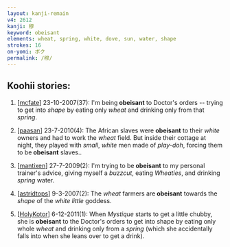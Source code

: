```yaml
---
layout: kanji-remain
v4: 2612
kanji: 穆
keyword: obeisant
elements: wheat, spring, white, dove, sun, water, shape
strokes: 16
on-yomi: ボク
permalink: /穆/
---
```


## Koohii stories: 

1) [<a href="http://kanji.koohii.com/profile/mcfate">mcfate</a>] 23-10-2007(37): I&#039;m being<strong> obeisant</strong> to Doctor&#039;s orders -- trying to get into <em>shape</em> by eating only <em>wheat</em> and drinking only from that <em>spring</em>.

2) [<a href="http://kanji.koohii.com/profile/paasan">paasan</a>] 23-7-2010(4): The African slaves were <strong>obeisant</strong> to their <em>white</em> owners and had to work the <em>wheat</em> field. But inside their cottage at night, they played with <em>small</em>, <em>white</em> men made of <em>play-doh</em>, forcing them to be<strong> obeisant</strong> slaves..

3) [<a href="http://kanji.koohii.com/profile/mantixen">mantixen</a>] 27-7-2009(2): I&#039;m trying to be<strong> obeisant</strong> to my personal trainer&#039;s advice, giving myself a <em>buzzcut</em>, eating <em>Wheaties</em>, and drinking <em>spring</em> water.

4) [<a href="http://kanji.koohii.com/profile/astridtops">astridtops</a>] 9-3-2007(2): The <em>wheat</em> farmers are<strong> obeisant</strong> towards the <em>shape</em> of the <em>white little</em> goddess.

5) [<a href="http://kanji.koohii.com/profile/HolyKotor">HolyKotor</a>] 6-12-2011(1): When <em>Mystique</em> starts to get a little chubby, she is <strong>obeisant</strong> to the Doctor&#039;s orders to get into shape by eating only whole <em>wheat</em> and drinking only from a <em>spring</em> (which she accidentally falls into when she leans over to get a drink).

